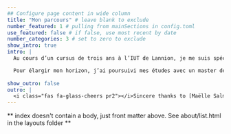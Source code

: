 ```yaml
---
## Configure page content in wide column
title: "Mon parcours" # leave blank to exclude
number_featured: 1 # pulling from mainSections in config.toml
use_featured: false # if false, use most recent by date
number_categories: 3 # set to zero to exclude
show_intro: true
intro: |
  Au cours d’un cursus de trois ans à l’IUT de Lannion, je me suis spécialisé dans l’écriture pour le web, ainsi qu’en datajournalisme. Un domaine qui, selon moi, met au jour des enjeux peu visibles aux échelles locale ou nationale, s’empare de nouvelles sources d’information et permet de réfléchir à de nouveaux formats. J’ai pu le constater en travaillant sur des sujets divers comme la problématique des pesticides en Bretagne (2019), les réponses au Grand débat national (2019), ou plus récemment dans le cadre de la création d’un pole data au desk sport de Ouest-France (2021-2022).

  Pour élargir mon horizon, j’ai poursuivi mes études avec un master de sciences sociales et statistiques à l’École normale supérieure de Paris. Cette formation, à travers notamment la réalisation d’un mémoire sur les dynamiques d’opinion en ligne sur Twitter, a favorisé ma compréhension des problématiques sociales et m’a sensibilisé aux enjeux des statistiques. J’y ai également appris la programmation, toujours dans une perspective d’information avec les données.
  
show_outro: false
outro: |
  <i class="fas fa-glass-cheers pr2"></i>Sincere thanks to [Maëlle Salmon](https://masalmon.eu/) for her help naming this Hugo theme!
---
```


** index doesn't contain a body, just front matter above.
See about/list.html in the layouts folder **